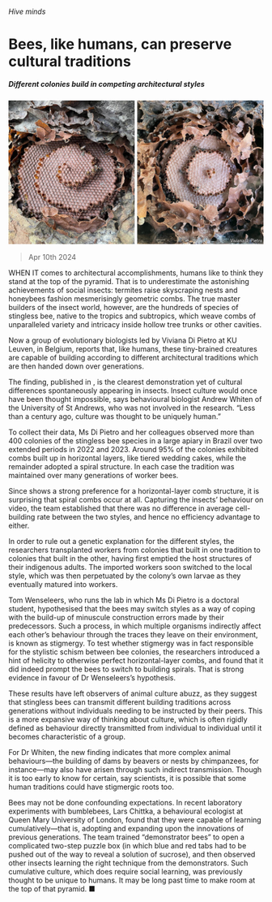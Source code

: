 ###### Hive minds

# Bees, like humans, can preserve cultural traditions 

##### Different colonies build in competing architectural styles 

![image](images/20240413_STP501.jpg) 

> Apr 10th 2024 

WHEN IT comes to architectural accomplishments, humans like to think they stand at the top of the pyramid. That is to underestimate the astonishing achievements of social insects: termites raise skyscraping nests and honeybees fashion mesmerisingly geometric combs. The true master builders of the insect world, however, are the hundreds of species of stingless bee, native to the tropics and subtropics, which weave combs of unparalleled variety and intricacy inside hollow tree trunks or other cavities. 

Now a group of evolutionary biologists led by Viviana Di Pietro at KU Leuven, in Belgium, reports that, like humans, these tiny-brained creatures are capable of building according to different architectural traditions which are then handed down over generations.

The finding, published in , is the clearest demonstration yet of cultural differences spontaneously appearing in insects. Insect culture would once have been thought impossible, says behavioural biologist Andrew Whiten of the University of St Andrews, who was not involved in the research. “Less than a century ago, culture was thought to be uniquely human.”

To collect their data, Ms Di Pietro and her colleagues observed more than 400 colonies of the stingless bee species  in a large apiary in Brazil over two extended periods in 2022 and 2023. Around 95% of the colonies exhibited combs built up in horizontal layers, like tiered wedding cakes, while the remainder adopted a spiral structure. In each case the tradition was maintained over many generations of worker bees. 

Since  shows a strong preference for a horizontal-layer comb structure, it is surprising that spiral combs occur at all. Capturing the insects’ behaviour on video, the team established that there was no difference in average cell-building rate between the two styles, and hence no efficiency advantage to either. 

In order to rule out a genetic explanation for the different styles, the researchers transplanted workers from colonies that built in one tradition to colonies that built in the other, having first emptied the host structures of their indigenous adults. The imported workers soon switched to the local style, which was then perpetuated by the colony’s own larvae as they eventually matured into workers.

Tom Wenseleers, who runs the lab in which Ms Di Pietro is a doctoral student, hypothesised that the bees may switch styles as a way of coping with the build-up of minuscule construction errors made by their predecessors. Such a process, in which multiple organisms indirectly affect each other’s behaviour through the traces they leave on their environment, is known as stigmergy. To test whether stigmergy was in fact responsible for the stylistic schism between bee colonies, the researchers introduced a hint of helicity to otherwise perfect horizontal-layer combs, and found that it did indeed prompt the bees to switch to building spirals. That is strong evidence in favour of Dr Wenseleers’s hypothesis.

These results have left observers of animal culture abuzz, as they suggest that stingless bees can transmit different building traditions across generations without individuals needing to be instructed by their peers. This is a more expansive way of thinking about culture, which is often rigidly defined as behaviour directly transmitted from individual to individual until it becomes characteristic of a group.

For Dr Whiten, the new finding indicates that more complex animal behaviours—the building of dams by beavers or nests by chimpanzees, for instance—may also have arisen through such indirect transmission. Though it is too early to know for certain, say scientists, it is possible that some human traditions could have stigmergic roots too.

Bees may not be done confounding expectations. In recent laboratory experiments with bumblebees, Lars Chittka, a behavioural ecologist at Queen Mary University of London, found that they were capable of learning cumulatively—that is, adopting and expanding upon the innovations of previous generations. The team trained “demonstrator bees” to open a complicated two-step puzzle box (in which blue and red tabs had to be pushed out of the way to reveal a solution of sucrose), and then observed other insects learning the right technique from the demonstrators. Such cumulative culture, which does require social learning, was previously thought to be unique to humans. It may be long past time to make room at the top of that pyramid. ■


